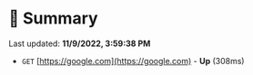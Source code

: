 # 📖 Summary
Last updated: **11/9/2022, 3:59:38 PM**

- `GET` [https://google.com](https://google.com) - **Up** (308ms)
